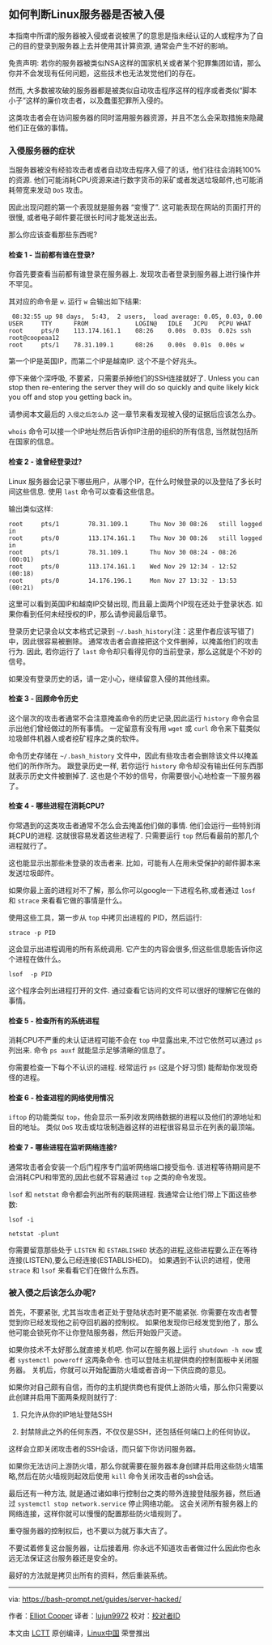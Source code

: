 如何判断Linux服务器是否被入侵
--------------

本指南中所谓的服务器被入侵或者说被黑了的意思是指未经认证的人或程序为了自己的目的登录到服务器上去并使用其计算资源, 通常会产生不好的影响。

免责声明: 若你的服务器被类似NSA这样的国家机关或者某个犯罪集团如请，那么你并不会发现有任何问题，这些技术也无法发觉他们的存在。

然而, 大多数被攻破的服务器都是被类似自动攻击程序这样的程序或者类似“脚本小子”这样的廉价攻击者，以及蠢蛋犯罪所入侵的。

这类攻击者会在访问服务器的同时滥用服务器资源，并且不怎么会采取措施来隐藏他们正在做的事情。

### 入侵服务器的症状

当服务器被没有经验攻击者或者自动攻击程序入侵了的话，他们往往会消耗100%的资源. 他们可能消耗CPU资源来进行数字货币的采矿或者发送垃圾邮件,也可能消耗带宽来发动 `DoS` 攻击。

因此出现问题的第一个表现就是服务器 “变慢了”. 这可能表现在网站的页面打开的很慢, 或者电子邮件要花很长时间才能发送出去。

那么你应该查看那些东西呢?

#### 检查 1 - 当前都有谁在登录?

你首先要查看当前都有谁登录在服务器上. 发现攻击者登录到服务器上进行操作并不罕见。

其对应的命令是 `w`. 运行 `w` 会输出如下结果:

```
 08:32:55 up 98 days,  5:43,  2 users,  load average: 0.05, 0.03, 0.00
USER     TTY      FROM             LOGIN@   IDLE   JCPU   PCPU WHAT
root     pts/0    113.174.161.1    08:26    0.00s  0.03s  0.02s ssh root@coopeaa12
root     pts/1    78.31.109.1      08:26    0.00s  0.01s  0.00s w

```

第一个IP是英国IP，而第二个IP是越南IP. 这个不是个好兆头。

停下来做个深呼吸, 不要紧，只需要杀掉他们的SSH连接就好了. Unless you can stop then re-entering the server they will do so quickly and quite likely kick you off and stop you getting back in。

请参阅本文最后的 `入侵之后怎么办` 这一章节来看发现被入侵的证据后应该怎么办。

`whois` 命令可以接一个IP地址然后告诉你IP注册的组织的所有信息, 当然就包括所在国家的信息。

#### 检查 2 - 谁曾经登录过?

Linux 服务器会记录下哪些用户，从哪个IP，在什么时候登录的以及登陆了多长时间这些信息. 使用 `last` 命令可以查看这些信息。

输出类似这样:

```
root     pts/1        78.31.109.1      Thu Nov 30 08:26   still logged in
root     pts/0        113.174.161.1    Thu Nov 30 08:26   still logged in
root     pts/1        78.31.109.1      Thu Nov 30 08:24 - 08:26  (00:01)
root     pts/0        113.174.161.1    Wed Nov 29 12:34 - 12:52  (00:18)
root     pts/0        14.176.196.1     Mon Nov 27 13:32 - 13:53  (00:21)

```

这里可以看到英国IP和越南IP交替出现, 而且最上面两个IP现在还处于登录状态. 如果你看到任何未经授权的IP，那么请参阅最后章节。

登录历史记录会以文本格式记录到 `~/.bash_history`(注：这里作者应该写错了)中，因此很容易被删除。
通常攻击者会直接把这个文件删掉，以掩盖他们的攻击行为. 因此, 若你运行了 `last` 命令却只看得见你的当前登录，那么这就是个不妙的信号。

如果没有登录历史的话，请一定小心，继续留意入侵的其他线索。

#### 检查 3 - 回顾命令历史

这个层次的攻击者通常不会注意掩盖命令的历史记录,因此运行 `history` 命令会显示出他们曾经做过的所有事情。
一定留意有没有用 `wget` 或 `curl` 命令来下载类似垃圾邮件机器人或者挖矿程序之类的软件。

命令历史存储在 `~/.bash_history` 文件中，因此有些攻击者会删除该文件以掩盖他们的所作所为。
跟登录历史一样, 若你运行 `history` 命令却没有输出任何东西那就表示历史文件被删掉了. 这也是个不妙的信号，你需要很小心地检查一下服务器了。

#### 检查 4 - 哪些进程在消耗CPU?

你常遇到的这类攻击者通常不怎么会去掩盖他们做的事情. 他们会运行一些特别消耗CPU的进程. 这就很容易发着这些进程了. 只需要运行 `top` 然后看最前的那几个进程就行了。

这也能显示出那些未登录的攻击者来. 比如，可能有人在用未受保护的邮件脚本来发送垃圾邮件。

如果你最上面的进程对不了解，那么你可以google一下进程名称,或者通过 `losf` 和 `strace` 来看看它做的事情是什么。

使用这些工具，第一步从 `top` 中拷贝出进程的 PID，然后运行:

```shell
strace -p PID

```

这会显示出进程调用的所有系统调用. 它产生的内容会很多,但这些信息能告诉你这个进程在做什么。

```
lsof  -p PID

```

这个程序会列出进程打开的文件. 通过查看它访问的文件可以很好的理解它在做的事情。

#### 检查 5 - 检查所有的系统进程

消耗CPU不严重的未认证进程可能不会在 `top` 中显露出来,不过它依然可以通过 `ps` 列出来. 命令 `ps auxf` 就能显示足够清晰的信息了。

你需要检查一下每个不认识的进程. 经常运行 `ps` (这是个好习惯) 能帮助你发现奇怪的进程。

#### 检查 6 - 检查进程的网络使用情况

`iftop` 的功能类似 `top`，他会显示一系列收发网络数据的进程以及他们的源地址和目的地址。
类似 `DoS` 攻击或垃圾制造器这样的进程很容易显示在列表的最顶端。

#### 检查 7 - 哪些进程在监听网络连接?

通常攻击者会安装一个后门程序专门监听网络端口接受指令. 该进程等待期间是不会消耗CPU和带宽的,因此也就不容易通过 `top` 之类的命令发现。

`lsof` 和 `netstat` 命令都会列出所有的联网进程. 我通常会让他们带上下面这些参数:

```
lsof -i

```

```
netstat -plunt

```

你需要留意那些处于 `LISTEN` 和 `ESTABLISHED` 状态的进程,这些进程要么正在等待连接(LISTEN),要么已经连接(ESTABLISHED)。
如果遇到不认识的进程，使用 `strace` 和 `lsof` 来看看它们在做什么东西。

### 被入侵之后该怎么办呢?

首先，不要紧张, 尤其当攻击者正处于登陆状态时更不能紧张. 你需要在攻击者警觉到你已经发现他之前夺回机器的控制权。
如果他发现你已经发觉到他了，那么他可能会锁死你不让你登陆服务器，然后开始毁尸灭迹。

如果你技术不太好那么就直接关机吧. 你可以在服务器上运行 `shutdown -h now` 或者 `systemctl poweroff` 这两条命令. 也可以登陆主机提供商的控制面板中关闭服务器。
关机后，你就可以开始配置防火墙或者咨询一下供应商的意见。

如果你对自己颇有自信，而你的主机提供商也有提供上游防火墙，那么你只需要以此创建并启用下面两条规则就行了:

1. 只允许从你的IP地址登陆SSH

2. 封禁除此之外的任何东西，不仅仅是SSH，还包括任何端口上的任何协议。

这样会立即关闭攻击者的SSH会话，而只留下你访问服务器。

如果你无法访问上游防火墙，那么你就需要在服务器本身创建并启用这些防火墙策略,然后在防火墙规则起效后使用 `kill` 命令关闭攻击者的ssh会话。

最后还有一种方法, 就是通过诸如串行控制台之类的带外连接登陆服务器，然后通过 `systemctl stop network.service` 停止网络功能。
这会关闭所有服务器上的网络连接，这样你就可以慢慢的配置那些防火墙规则了。

重夺服务器的控制权后，也不要以为就万事大吉了。

不要试着修复这台服务器，让后接着用. 你永远不知道攻击者做过什么因此你也永远无法保证这台服务器还是安全的。

最好的方法就是拷贝出所有的资料，然后重装系统。

--------------------------------------------------------------------------------

via: https://bash-prompt.net/guides/server-hacked/

作者：[Elliot Cooper][a]
译者：[lujun9972](https://github.com/lujun9972)
校对：[校对者ID](https://github.com/校对者ID)

本文由 [LCTT](https://github.com/LCTT/TranslateProject) 原创编译，[Linux中国](https://linux.cn/) 荣誉推出

[a]:https://bash-prompt.net
